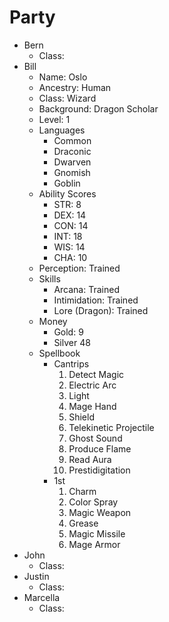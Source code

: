 # Party

* Bern
  * Class: 
* Bill
  * Name: Oslo
  * Ancestry: Human
  * Class: Wizard
  * Background: Dragon Scholar
  * Level: 1
  * Languages
    * Common
    * Draconic
    * Dwarven
    * Gnomish
    * Goblin
  * Ability Scores
    * STR: 8
    * DEX: 14
    * CON: 14
    * INT: 18
    * WIS: 14
    * CHA: 10
  * Perception: Trained
  * Skills
    * Arcana: Trained
    * Intimidation: Trained
    * Lore (Dragon): Trained
  * Money
    * Gold: 9
    * Silver 48
  * Spellbook
    * Cantrips
      1. Detect Magic
      2. Electric Arc
      3. Light
      4. Mage Hand
      5. Shield
      6. Telekinetic Projectile
      7. Ghost Sound
      8. Produce Flame
      9. Read Aura
      10. Prestidigitation
    * 1st
      1. Charm
      2. Color Spray
      3. Magic Weapon
      4. Grease
      5. Magic Missile
      6. Mage Armor
* John
  * Class: 
* Justin
  * Class: 
* Marcella
  * Class: 
